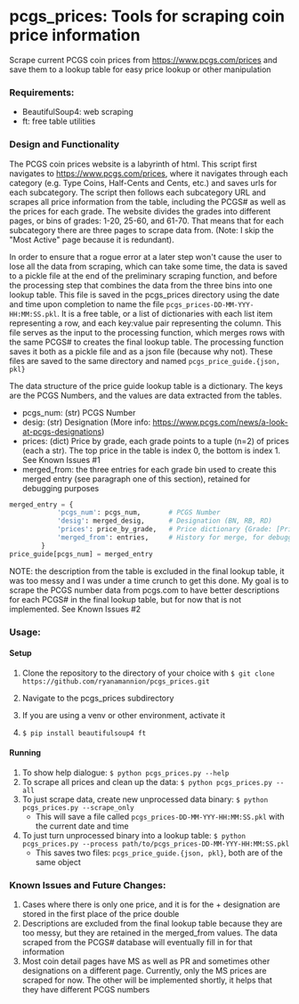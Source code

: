 # pcgs_prices: Tools for scraping coin price information

Scrape current PCGS coin prices from https://www.pcgs.com/prices and save them to a lookup table for easy price lookup or
other manipulation

### Requirements:

- BeautifulSoup4: web scraping
- ft: free table utilities

### Design and Functionality

The PCGS coin prices website is a labyrinth of html. This script first navigates to https://www.pcgs.com/prices, where
it navigates through each category (e.g. Type Coins, Half-Cents and Cents, etc.) and saves urls for each subcategory. 
The script then follows each subcategory URL and scrapes all price information from the table, including the PCGS# as
well as the prices for each grade. The website divides the grades into different pages, or bins of grades: 1-20, 25-60,
and 61-70. That means that for each subcategory there are three pages to scrape data from. (Note: I skip the 
"Most Active" page because it is redundant).

In order to ensure that a rogue error at a later step won't cause the user to lose all the data from scraping, which can
take some time, the data is saved to a pickle file at the end of the preliminary scraping function, and before the 
processing step that combines the data from the three bins into one lookup table. 
This file is saved in the pcgs_prices directory using the date and time upon
completion to name the file `pcgs_prices-DD-MM-YYY-HH:MM:SS.pkl`. It is a free table, or a list of dictionaries with 
each list item representing a row, and each key:value pair representing the column. This file serves as the input to the 
processing function, which merges rows with the same PCGS# to creates the final lookup table. 
The processing function saves it both as a pickle file and as a json file (because why not). These 
files are saved to the same directory and named `pcgs_price_guide.{json, pkl}`

The data structure of the price guide lookup table is a dictionary. The keys are the PCGS Numbers, and the values are data extracted
from the tables. 
- pcgs_num: (str) PCGS Number
- desig: (str) Designation (More info: https://www.pcgs.com/news/a-look-at-pcgs-designations)
- prices: (dict) Price by grade, each grade points to a tuple (n=2) of prices (each a str). The top price in the table 
  is index 0, the bottom is index 1. See Known Issues #1
- merged_from: the three entries for each grade bin used to create this merged entry (see paragraph one of this section), 
  retained for debugging purposes

```python
merged_entry = {
            'pcgs_num': pcgs_num,       # PCGS Number
            'desig': merged_desig,      # Designation (BN, RB, RD)
            'prices': price_by_grade,   # Price dictionary {Grade: [Price, Price+]}
            'merged_from': entries,     # History for merge, for debugging
        }
price_guide[pcgs_num] = merged_entry
```

NOTE: the description from the table is excluded in the final lookup table, it was too messy and I was under a
time crunch to get this done. My goal is to scrape the PCGS number data from pcgs.com to have better descriptions for
each PCGS# in the final lookup table, but for now that is not implemented. See Known Issues #2

### Usage:

#### Setup

1. Clone the repository to the directory of your choice with `$ git clone https://github.com/ryanamannion/pcgs_prices.git`

2. Navigate to the pcgs_prices subdirectory

3. If you are using a venv or other environment, activate it

4. `$ pip install beautifulsoup4 ft`

#### Running
1. To show help dialogue: `$ python pcgs_prices.py --help`
2. To scrape all prices and clean up the data: `$ python pcgs_prices.py --all`
3. To just scrape data, create new unprocessed data binary: `$ python pcgs_prices.py --scrape_only`
    * This will save a file called `pcgs_prices-DD-MM-YYY-HH:MM:SS.pkl` with the current date and time
4. To just turn unprocessed binary into a lookup table: `$ python pcgs_prices.py --process path/to/pcgs_prices-DD-MM-YYY-HH:MM:SS.pkl`
    * This saves two files: `pcgs_price_guide.{json, pkl}`, both are of the same object 

### Known Issues and Future Changes:

1. Cases where there is only one price, and it is for the + designation are stored in the first place of the price double
2. Descriptions are excluded from the final lookup table because they are too messy, but they are retained in the 
   merged_from values. The data scraped from the PCGS# database will eventually fill in for that information
3. Most coin detail pages have MS as well as PR and sometimes other designations on a different page. Currently, only 
   the MS prices are scraped for now. The other will be implemented shortly, it helps that they have different PCGS 
   numbers
